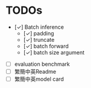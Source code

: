 # TODOs
- [✓] Batch inference
    - [✓] padding
    - [✓] truncate
    - [✓] batch forward
    - [✓] batch size argument
- [ ] evaluation benchmark
- [ ] 繁簡中英Readme
- [ ] 繁簡中英model card
